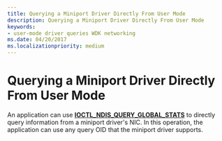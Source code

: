 ```yaml
---
title: Querying a Miniport Driver Directly From User Mode
description: Querying a Miniport Driver Directly From User Mode
keywords:
- user-mode driver queries WDK networking
ms.date: 04/20/2017
ms.localizationpriority: medium
---
```


# Querying a Miniport Driver Directly From User Mode





An application can use [**IOCTL\_NDIS\_QUERY\_GLOBAL\_STATS**](/previous-versions/windows/hardware/network/ff548975(v=vs.85)) to directly query information from a miniport driver's NIC. In this operation, the application can use any query OID that the miniport driver supports.

 

